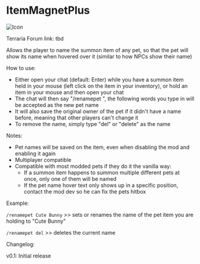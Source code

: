 # ItemMagnetPlus

![Icon](https://raw.githubusercontent.com/direwolf420/PetRenamer/master/icon.png)

Terraria Forum link: tbd

Allows the player to name the summon item of any pet, so that the pet will show its name when hovered over it (similar to how NPCs show their name)

How to use:
* Either open your chat (default: Enter) while you have a summon item held in your mouse (left click on the item in your inventory), or hold an item in your mouse and then open your chat
* The chat will then say "/renamepet ", the following words you type in will be accepted as the new pet name
* It will also save the original owner of the pet if it didn't have a name before, meaning that other players can't change it
* To remove the name, simply type "del" or "delete" as the name 

Notes:
* Pet names will be saved on the item, even when disabling the mod and enabling it again
* Multiplayer compatible
* Compatible with most modded pets if they do it the vanilla way:
    * If a summon item happens to summon multiple different pets at once, only one of them will be named
    * If the pet name hover text only shows up in a specific position, contact the mod dev so he can fix the pets hitbox

Example:

`/renamepet Cute Bunny` >> sets or renames the name of the pet item you are holding to "Cute Bunny"

`/renamepet del` >> deletes the current name

 Changelog:

 v0.1: Initial release
